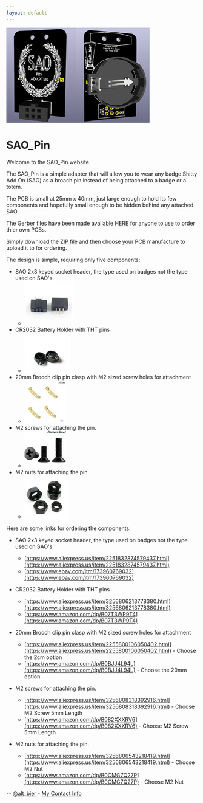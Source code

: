```yaml
---
layout: default
---
```


![sao_pin_3d.jpg](./images/sao_pin_3d.jpg)

# SAO_Pin

Welcome to the SAO_Pin website.

The SAO_Pin is a simple adapter that will allow you to wear any badge Shitty Add On (SAO) as a broach pin instead of being attached to a badge or a totem.

The PCB is small at 25mm x 40mm, just large enough to hold its few components and hopefully small enough to be hidden behind any attached SAO.

The Gerber files have been made available [HERE](https://github.com/gowenrw/SAO_Pin/raw/refs/heads/master/eda/SAO_Pin/gerber/2025-06-03.zip) for anyone to use to order thier own PCBs.

Simply download the [ZIP file](https://github.com/gowenrw/SAO_Pin/raw/refs/heads/master/eda/SAO_Pin/gerber/2025-06-03.zip) and then choose your PCB manufacture to upload it to for ordering.

The design is simple, requiring only five components:

* SAO 2x3 keyed socket header, the type used on badges not the type used on SAO's.
  * ![SAO_Badge_Header_thumb.jpg](./images/SAO_Badge_Header_thumb.jpg)
* CR2032 Battery Holder with THT pins
  * ![CR2032_Holder_THT_thumb.jpg](./images/CR2032_Holder_THT_thumb.jpg)
* 20mm Brooch clip pin clasp with M2 sized screw holes for attachment
  * ![Brooch_Pin_2cm_thumb.jpg](./images/Brooch_Pin_2cm_thumb.jpg)
* M2 screws for attaching the pin.
  * ![M2_Screw_thumb.jpg](./images/M2_Screw_thumb.jpg)
* M2 nuts for attaching the pin.
  * ![M2_Nut_thumb.jpg](./images/M2_Nut_thumb.jpg)

Here are some links for ordering the components:

* SAO 2x3 keyed socket header, the type used on badges not the type used on SAO's.
  * [https://www.aliexpress.us/item/2251832874579437.html](https://www.aliexpress.us/item/2251832874579437.html)
  * [https://www.ebay.com/itm/173960769032](https://www.ebay.com/itm/173960769032)

* CR2032 Battery Holder with THT pins
  * [https://www.aliexpress.us/item/3256806213778380.html](https://www.aliexpress.us/item/3256806213778380.html)
  * [https://www.amazon.com/dp/B07T3WP9T4](https://www.amazon.com/dp/B07T3WP9T4)

* 20mm Brooch clip pin clasp with M2 sized screw holes for attachment
  * [https://www.aliexpress.us/item/2255800106050402.html](https://www.aliexpress.us/item/2255800106050402.html) - Choose the 2cm option
  * [https://www.amazon.com/dp/B0BJJ4L94L](https://www.amazon.com/dp/B0BJJ4L94L) - Choose the 20mm option

* M2 screws for attaching the pin.
  * [https://www.aliexpress.us/item/3256808318392916.html](https://www.aliexpress.us/item/3256808318392916.html) - Choose M2 Screw 5mm Length
  * [https://www.amazon.com/dp/B082XXXRV6](https://www.amazon.com/dp/B082XXXRV6) - Choose M2 Screw 5mm Length

* M2 nuts for attaching the pin.
  * [https://www.aliexpress.us/item/3256806543218419.html](https://www.aliexpress.us/item/3256806543218419.html) - Choose M2 Nut
  * [https://www.amazon.com/dp/B0CMG7Q27P](https://www.amazon.com/dp/B0CMG7Q27P) - Choose M2 Nut


-- [@alt_bier](https://x.com/alt_bier)  - [My Contact Info](https://gowen.net/about)
